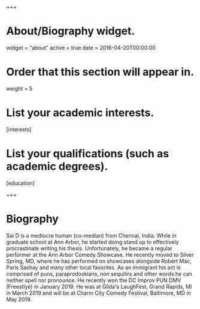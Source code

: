 +++
# About/Biography widget.
widget = "about"
active = true
date = 2016-04-20T00:00:00

# Order that this section will appear in.
weight = 5

# List your academic interests.
[interests]

# List your qualifications (such as academic degrees).
[education]
  
 
+++


# Biography
Sai D is a mediocre human (co-median) from Chennai, India. While in graduate school at Ann Arbor, he started doing stand up to effectively procrastinate writing his thesis. Unfortunately, he became a regular performer at the Ann Arbor Comedy Showcase. He recently moved to Silver Spring, MD, where he has performed on showcases alongside Robert Mac, Paris Sashay and many other local favorites. As an immigrant his act is comprised of puns, paraprodoskians, non sequitirs and other words he can neither spell nor pronounce. He recently won the DC Improv PUN DMV (Freestlye) in January 2019. He was at Gilda's LaughFest, Grand Rapids, MI in March 2019 and will be at Charm City Comedy Festival, Baltimore, MD in May 2019.
